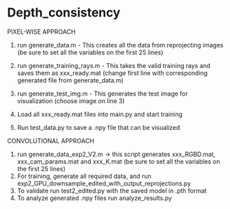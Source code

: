 # Depth_consistency

PIXEL-WISE APPROACH
1. run generate_data.m - This creates all the data from reprojecting images (be sure to set all the variables on the first 25 lines)
2. run generate_training_rays.m - This takes the valid training rays and saves them as xxx_ready.mat (change first line with corresponding generated file from generate_data.m)
3. run generate_test_img.m - This generates the test image for visualization (choose image on line 3)

4. Load all xxx_ready.mat files into main.py and start training
5. Run test_data.py to save a .npy file that can be visualized

CONVOLUTIONAL APPROACH
1. run generate_data_exp2_V2.m -> this script generates xxx_RGBD.mat, xxx_cam_params.mat and xxx_K.mat (be sure to set all the variables on the first 25 lines)
2. For training, generate all required data, and run exp2_GPU_downsample_edited_with_output_reprojections.py 
3. To validate run test2_edited.py with the saved model in .pth format
4. To analyze generated .npy files run analyze_results.py
